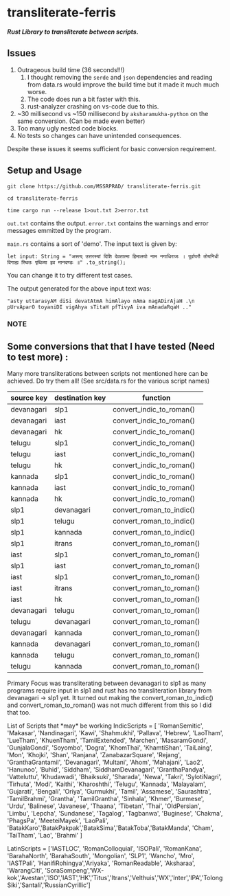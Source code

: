# transliterate-ferris

***Rust Library to transliterate between scripts.***

## Issues

1. Outrageous build time (36 seconds!!!)
   1. I thought removing the `serde` and `json` dependencies and reading from data.rs would improve the build time but it made it much much worse.
   2. The code does run a bit faster with this.
   3. rust-analyzer crashing on vs-code due to this.
2. ~30 millisecond vs ~150 millisecond by `aksharamukha-python` on the same conversion. (Can be made even better)
3. Too many ugly nested code blocks.
4. No tests so changes can have unintended consequences.

Despite these issues it seems sufficient for basic conversion requirement.

## Setup and Usage

`git clone https://github.com/MSSRPRAD/ transliterate-ferris.git`

`cd transliterate-ferris`

`time cargo run --release 1>out.txt 2>error.txt`

`out.txt` contains the output.
`error.txt` contains the warnings and error messages emmitted by the program.

`main.rs` contains a sort of 'demo'. The input text is given by:

`let input: String = "अस्त्य् उत्तरस्यां दिशि देवतात्मा हिमालयो नाम नगाधिराजः ।
    पूर्वापरौ तोयनिधी विगाह्य स्थितः पृथिव्या इव मानदण्डः ॥"
        .to_string();`

You can change it to try different test cases.

The output generated for the above input text was:

`"asty uttarasyAM diSi devatAtmA himAlayo nAma nagADirAjaH .\n    pUrvAparO toyaniDI vigAhya sTitaH pfTivyA iva mAnadaRqaH .."`

### NOTE

## <b> Some conversions that that I have tested (Need to test more) :</b>

Many more transliterations between scripts not mentioned here can be achieved. Do try them all! (See src/data.rs for the various script names)

| source key | destination key | function                 |
| ---------- | --------------- | ------------------------ |
| devanagari | slp1            | convert_indic_to_roman() |
| devanagari | iast            | convert_indic_to_roman() |
| devanagari | hk              | convert_indic_to_roman() |
| telugu     | slp1            | convert_indic_to_roman() |
| telugu     | iast            | convert_indic_to_roman() |
| telugu     | hk              | convert_indic_to_roman() |
| kannada    | slp1            | convert_indic_to_roman() |
| kannada    | iast            | convert_indic_to_roman() |
| kannada    | hk              | convert_indic_to_roman() |
| slp1       | devanagari      | convert_roman_to_indic() |
| slp1       | telugu          | convert_roman_to_indic() |
| slp1       | kannada         | convert_roman_to_indic() |
| slp1       | itrans          | convert_roman_to_roman() |
| iast       | slp1            | convert_roman_to_roman() |
| slp1       | iast            | convert_roman_to_roman() |
| iast       | slp1            | convert_roman_to_roman() |
| iast       | itrans          | convert_roman_to_roman() |
| iast       | hk              | convert_roman_to_roman() |
| devanagari | telugu          | convert_roman_to_roman() |
| telugu     | devanagari      | convert_roman_to_roman() |
| devanagari | kannada         | convert_roman_to_roman() |
| kannada    | devanagari      | convert_roman_to_roman() |
| kannada    | telugu          | convert_roman_to_roman() |
| telugu     | kannada         | convert_roman_to_roman() |

Primary Focus was transliterating between devanagari to slp1 as many programs require input in slp1 and rust has no transliteration library from devanagari -> slp1 yet. It turned out making the convert_roman_to_indic() and convert_roman_to_roman() was not much different from this so I did that too.

<copied from aksharamukha-python>
List of Scripts that *may* be working
IndicScripts = [
               'RomanSemitic',
                'Makasar',
                'Nandinagari',
                'Kawi',
                'Shahmukhi',
                'Pallava',
                'Hebrew',
               'LaoTham',
               'LueTham',
               'KhuenTham',
               'TamilExtended',
               'Marchen',
               'MasaramGondi',
               'GunjalaGondi',
               'Soyombo',
               'Dogra',
               'KhomThai',
               'KhamtiShan',
               'TaiLaing',
               'Mon',
               'Khojki',
               'Shan',
               'Ranjana',
               'ZanabazarSquare',
               'Rejang',
               'GranthaGrantamil',
               'Devanagari',
               'Multani',
               'Ahom',
               'Mahajani',
               'Lao2',
               'Hanunoo',
               'Buhid',
               'Siddham',
               'SiddhamDevanagari',
               'GranthaPandya',
               'Vatteluttu',
               'Khudawadi',
               'Bhaiksuki',
               'Sharada',
               'Newa',
               'Takri',
               'SylotiNagri',
               'Tirhuta',
               'Modi',
               'Kaithi',
               'Kharoshthi',
               'Telugu',
               'Kannada',
               'Malayalam',
               'Gujarati',
               'Bengali',
               'Oriya',
               'Gurmukhi',
               'Tamil',
               'Assamese',
               'Saurashtra',
               'TamilBrahmi',
               'Grantha',
               'TamilGrantha',
               'Sinhala',
               'Khmer',
               'Burmese',
               'Urdu',
               'Balinese',
               'Javanese',
               'Thaana',
               'Tibetan',
               'Thai',
               'OldPersian',
               'Limbu',
               'Lepcha',
               'Sundanese',
               'Tagalog',
               'Tagbanwa',
               'Buginese',
               'Chakma',
               'PhagsPa',
               'MeeteiMayek',
               'LaoPali',
               'BatakKaro','BatakPakpak','BatakSima','BatakToba','BatakManda',
               'Cham',
               'TaiTham',
               'Lao',
               'Brahmi'
               ]

LatinScripts = ['IASTLOC', 'RomanColloquial', 'ISOPali', 'RomanKana', 'BarahaNorth', 'BarahaSouth', 'Mongolian', 'SLP1', 'Wancho', 'Mro', 'IASTPali', 'HanifiRohingya','Ariyaka', 'RomanReadable', 'Aksharaa', 'WarangCiti', 'SoraSompeng','WX-kok','Avestan','ISO','IAST','HK','Titus','Itrans','Velthuis','WX','Inter','IPA','TolongSiki','Santali','RussianCyrillic']
